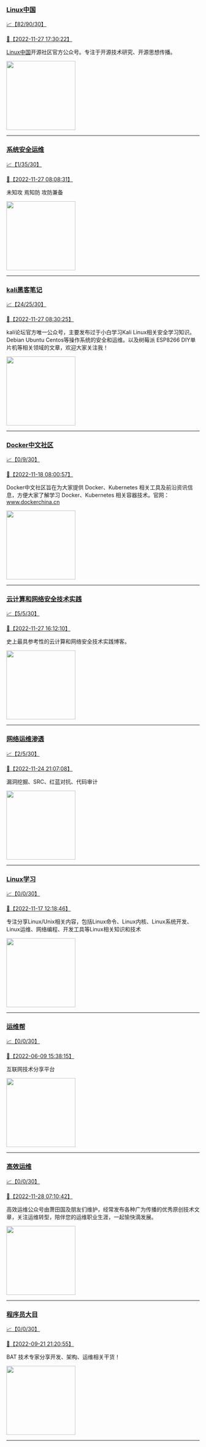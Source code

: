 
### [Linux中国](http://wechat.doonsec.com/wechat_echarts/?biz=MjM5NjQ4MjYwMQ==)

[:chart_with_upwards_trend:【82/90/30】](http://wechat.doonsec.com/wechat_echarts/?biz=MjM5NjQ4MjYwMQ==)

[:camera_flash:【2022-11-27 17:30:22】](https://mp.weixin.qq.com/s?__biz=MjM5NjQ4MjYwMQ==&mid=2664671183&idx=1&sn=2244f7c455092a7380618102bdaeb4f8&chksm=bdcf9c898ab8159fb1eb02c7318c41c93573e09b7941c1087552ab61e17b0bc49f1aebd82f91&scene=27#wechat_redirect)

[Linux中国](https://linux.cn/)开源社区官方公众号。专注于开源技术研究、开源思想传播。

<img align="top" width="180" src="http://open.weixin.qq.com/qr/code?username=gh_52ef55f8adfd" alt="" />

---


### [系统安全运维](http://wechat.doonsec.com/wechat_echarts/?biz=Mzk0NjE0NDc5OQ==)

[:chart_with_upwards_trend:【1/35/30】](http://wechat.doonsec.com/wechat_echarts/?biz=Mzk0NjE0NDc5OQ==)

[:camera_flash:【2022-11-27 08:08:31】](https://mp.weixin.qq.com/s?__biz=Mzk0NjE0NDc5OQ==&mid=2247512694&idx=1&sn=30cf51ee18dfcc0537aef94bd120c72a&chksm=c3086106f47fe8109c9b1fc349636ff5535b474d386ddf1711885ee5c5d9a7cc0776001750ed&scene=27#wechat_redirect)

未知攻 焉知防 攻防兼备

<img align="top" width="180" src="http://open.weixin.qq.com/qr/code?username=gh_2c298b630170" alt="" />

---


### [kali黑客笔记](http://wechat.doonsec.com/wechat_echarts/?biz=MzkxMzIwNTY1OA==)

[:chart_with_upwards_trend:【24/25/30】](http://wechat.doonsec.com/wechat_echarts/?biz=MzkxMzIwNTY1OA==)

[:camera_flash:【2022-11-27 08:30:25】](https://mp.weixin.qq.com/s?__biz=MzkxMzIwNTY1OA==&mid=2247492667&idx=1&sn=aa67ddf9e8847d75ef857e8b47cd01c7&chksm=c10394cef6741dd8830be89882f2362c806a899c64d10756d875911c891e64cfe46aece0674d&scene=27#wechat_redirect)

kali论坛官方唯一公众号，主要发布过于小白学习Kali Linux相关安全学习知识。Debian Ubuntu Centos等操作系统的安全和运维。以及树莓派 ESP8266 DIY单片机等相关领域的文章，欢迎大家关注我！

<img align="top" width="180" src="http://open.weixin.qq.com/qr/code?username=gh_fbcaf351ddc1" alt="" />

---


### [Docker中文社区](http://wechat.doonsec.com/wechat_echarts/?biz=MzI1NzI5NDM4Mw==)

[:chart_with_upwards_trend:【0/9/30】](http://wechat.doonsec.com/wechat_echarts/?biz=MzI1NzI5NDM4Mw==)

[:camera_flash:【2022-11-18 08:00:57】](https://mp.weixin.qq.com/s?__biz=MzI1NzI5NDM4Mw==&mid=2247493985&idx=1&sn=6562eda33ce44172397005199c9c2251&chksm=ea1b0021dd6c89377a5aa790b8f3f5372f6fd69b90392fad177fa211ffea059f00e75e4d4573&scene=27#wechat_redirect)

Docker中文社区旨在为大家提供 Docker、Kubernetes 相关工具及前沿资讯信息，方便大家了解学习 Docker、Kubernetes 相关容器技术。官网：www.dockerchina.cn

<img align="top" width="180" src="http://open.weixin.qq.com/qr/code?username=gh_8620cb9f61a5" alt="" />

---


### [云计算和网络安全技术实践](http://wechat.doonsec.com/wechat_echarts/?biz=MzA3MjM5MDc2Nw==)

[:chart_with_upwards_trend:【5/5/30】](http://wechat.doonsec.com/wechat_echarts/?biz=MzA3MjM5MDc2Nw==)

[:camera_flash:【2022-11-27 16:12:10】](https://mp.weixin.qq.com/s?__biz=MzA3MjM5MDc2Nw==&mid=2650747280&idx=1&sn=2d08ff53a78ff058927830a6f4fc3a56&chksm=87149090b0631986cbe789ec9139fb324bb0e14603a21efdca4de169ad9f343343347253fd74&scene=27#wechat_redirect)

史上最具参考性的云计算和网络安全技术实践博客。

<img align="top" width="180" src="http://open.weixin.qq.com/qr/code?username=gh_34d6b0cb5633" alt="" />

---


### [网络运维渗透](http://wechat.doonsec.com/wechat_echarts/?biz=MzA3MjMxODUwNg==)

[:chart_with_upwards_trend:【2/5/30】](http://wechat.doonsec.com/wechat_echarts/?biz=MzA3MjMxODUwNg==)

[:camera_flash:【2022-11-24 21:07:08】](https://mp.weixin.qq.com/s?__biz=MzA3MjMxODUwNg==&mid=2247485526&idx=1&sn=23e21247dca5bfacb00089c4a6a66ad0&chksm=9f216313a856ea050a56e89d2e7e83268c37effba7d9333dcd5ee1d34e6ca3b011d1f5692127&scene=27&key=9c79057bb4362cb6b58740468e0db8cedee61a6659795144ae24a86e30d3ad8b352b1e4c59efa69f7d52c01063cb24e9644e19acacaa2506499cc25b66da3878134b6e9b754d33da852372c377e7264571698d86f8c84118aba68d4d72ab35ef5f3c23745f449bad99819b4ebff83ba7b7a0870965a62aef89f74ca724ea7688&ascene=15&uin=NTY2NTA4NjQ%3D&devicetype=Windows+Server+2016+x64&version=63070517&lang=zh_CN&session_us=gh_c29b8eca5b6e&exportkey=n_ChQIAhIQ6ajKfhtBUb82jgGUEHsmPRL4AQIE97dBBAEAAAAAAI2BN4rRzsMAAAAOpnltbLcz9gKNyK89dVj06GLNi%2BptCaQauW%2BhE1NGjagFpb0ivuT13%2BV2eN1dDk%2BLerZdnZJ1KS2vMblN46LdXnoXEuFfSV1OEy0iA8wauiS%2ByYfrgLYncNu4ffPGTklh%2FYGSeoRe1EksGBYP65MzePEQuY79Ot5fvzZHqoiBPmtIVf1NJkZwPG1pqRibZQJswSg9nHS4j1Wqvun62HClC0HuetHBP9FloZp0wN2IySrVDJzctvTAGUccPsSvL8FbOcxkL5s0M9%2FlWdp5M%2Bqr6mP0jb1M90daQCNivbJ2j0EP&acctmode=0&pass_ticket=gy07S&scene=27#wechat_redirect)

漏洞挖掘、SRC、红蓝对抗、代码审计

<img align="top" width="180" src="http://open.weixin.qq.com/qr/code?username=gh_304f5239b3b0" alt="" />

---


### [Linux学习](http://wechat.doonsec.com/wechat_echarts/?biz=MzI4MDEwNzAzNg==)

[:chart_with_upwards_trend:【0/0/30】](http://wechat.doonsec.com/wechat_echarts/?biz=MzI4MDEwNzAzNg==)

[:camera_flash:【2022-11-17 12:18:46】](https://mp.weixin.qq.com/s?__biz=MzI4MDEwNzAzNg==&mid=2649459545&idx=1&sn=dce45e3796e8ddb25bfcd12941b031e8&chksm=f3a2aa2ac4d5233ce5a4b908a7132e7dbcecd0150485e5b28d2674878d0059271c041aac92fb&scene=27#wechat_redirect)

专注分享Linux/Unix相关内容，包括Linux命令、Linux内核、Linux系统开发、Linux运维、网络编程、开发工具等Linux相关知识和技术

<img align="top" width="180" src="http://open.weixin.qq.com/qr/code?username=gh_cb990d3ccd5f" alt="" />

---


### [运维帮](http://wechat.doonsec.com/wechat_echarts/?biz=MzA3MzYwNjQ3NA==)

[:chart_with_upwards_trend:【0/0/30】](http://wechat.doonsec.com/wechat_echarts/?biz=MzA3MzYwNjQ3NA==)

[:camera_flash:【2022-06-09 15:38:15】](https://mp.weixin.qq.com/s?__biz=MzA3MzYwNjQ3NA==&mid=2651301005&idx=1&sn=591c720a722d1091269049b822fa468b&chksm=84ff70a8b388f9beca2bbd95f4aa3fe7cb5fcb95b2b822a01b29b2a778b1a50d3ae19a0f9b3b&scene=27&key=3820ae6439ecdd67569d451dccff2df72725e4e22c34cf0a6ddd9a37045228bd9e958856d57127a3f0f2522acca0e50d1b9db03eea86dde0680fbf05e411e63a283bfecaed40196b0ed89737b29cc623c841187edc0bd2d4550f25978018b7b304803ce91e21d90c852d7aba839600f479f9b865321cb8c5435b0cd4edb5a8b0&ascene=15&uin=NTY2NTA4NjQ%3D&devicetype=Windows+Server+2016+x64&version=63060012&lang=zh_CN&session_us=gh_fc624022782d&exportkey=AxkXZwZaGn73CaYoM3ekAIk%3D&acctmode=0&pass_ticket=LY1K1kgm7M57xazR8DnzDx%2BiXiK1JFuyFgS5dcc8bbJqloaGfg67cPFCEdwYtoyz&wx_header=0&fontgear=2&scene=27#wechat_redirect)

互联网技术分享平台

<img align="top" width="180" src="http://open.weixin.qq.com/qr/code?username=gh_445a39329cd8" alt="" />

---


### [高效运维](http://wechat.doonsec.com/wechat_echarts/?biz=MzA4Nzg5Nzc5OA==)

[:chart_with_upwards_trend:【0/0/30】](http://wechat.doonsec.com/wechat_echarts/?biz=MzA4Nzg5Nzc5OA==)

[:camera_flash:【2022-11-28 07:10:42】](https://mp.weixin.qq.com/s?__biz=MzA4Nzg5Nzc5OA==&mid=2651726392&idx=1&sn=6b0b910f0acc4af49af6464d15f10cd5&chksm=8bc8e191bcbf688711c8ff7c9e28ef1a3a2321a951c6aa7125fa6896f3a84ef7b987eab5ec6d&scene=27#wechat_redirect)

高效运维公众号由萧田国及朋友们维护，经常发布各种广为传播的优秀原创技术文章，关注运维转型，陪伴您的运维职业生涯，一起愉快滴发展。

<img align="top" width="180" src="http://open.weixin.qq.com/qr/code?username=gh_0fdeda7cb50a" alt="" />

---


### [程序员大目](http://wechat.doonsec.com/wechat_echarts/?biz=MzI4ODQ3NjE2OA==)

[:chart_with_upwards_trend:【0/0/30】](http://wechat.doonsec.com/wechat_echarts/?biz=MzI4ODQ3NjE2OA==)

[:camera_flash:【2022-09-21 21:20:55】](https://mp.weixin.qq.com/s?__biz=MzI4ODQ3NjE2OA==&mid=2247500356&idx=1&sn=69754a844e3a51a5427a0efec6aa45bd&chksm=ec3f5f23db48d6353810ef9157baf1fc90adbd884423aba73bd00450e5e6777e6e46dbe30489&scene=27&key=512fb80aa4f22d2a8ac8a7af6059d9b697eaef75ed0476d4690fc363cab93d636f7775d20d20fd3b1cd8bc051e62783ef79a2497a6b927846f0446f0af1324426177ebc087d480f11223e6aa409b2a26ab3d9ac220856bd51003dc89dc5306590dc812175fea69cf84266821b6f428181384d29a2d5a699f58c3d897ce4f980a&ascene=15&uin=MTA3Mzc3OTIzNQ%3D%3D&devicetype=Windows+Server+2016+x64&version=63070517&lang=zh_CN&session_us=gh_5f81484d311e&exportkey=AfaIj87lbeDD6CwHew4i%2FSM%3D&acctmode=0&pass_ticket=nP6spRM8hMyiazMifMuFetRdSji3u6F4iU1PoNglFE6zGbwDRWX%2F4QyvCBMQQBay&wx_header=0&fontgear=2&scene=27#wechat_redirect)

BAT 技术专家分享开发、架构、运维相关干货！

<img align="top" width="180" src="http://open.weixin.qq.com/qr/code?username=gh_e6849e368b5f" alt="" />

---

